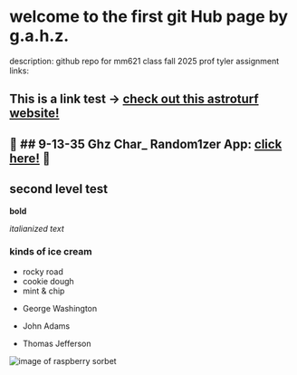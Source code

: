 # welcome to the first git Hub page by g.a.h.z.

description: github repo for mm621 class fall 2025 prof tyler
assignment links:

This is a link test -> [check out this astroturf website!](https://en.wikipedia.org/wiki/AstroTurf)
---
:kangaroo: ## **9-13-35 Ghz Char_ Random1zer App:** **[click here!](https://jaborgan.github.io/screen-based-interaction-ghz//char_randomizer/index.html)** :kangaroo:
---
## second level test   

**bold**

*italianized text*

### kinds of ice cream

* rocky road
* cookie dough
* mint & chip
- George Washington
* John Adams
+ Thomas Jefferson

![image of raspberry sorbet](https://www.sugarsaltmagic.com/wp-content/uploads/2021/01/Raspberry-Sorbet-Recipe-11FEAT-1000x1000.jpg)
